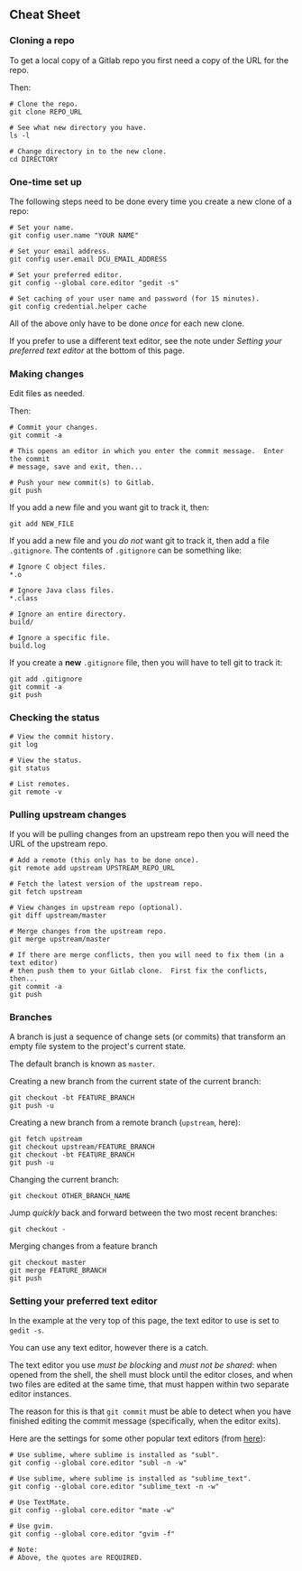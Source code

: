 ## Cheat Sheet

### Cloning a repo

To get a local copy of a Gitlab repo you first need a copy of the URL for the repo.

Then:

```shell
# Clone the repo.
git clone REPO_URL

# See what new directory you have.
ls -l

# Change directory in to the new clone.
cd DIRECTORY
```

### One-time set up

The following steps need to be done every time you create a new clone of a repo:

```shell
# Set your name.
git config user.name "YOUR NAME"

# Set your email address.
git config user.email DCU_EMAIL_ADDRESS

# Set your preferred editor.
git config --global core.editor "gedit -s"

# Set caching of your user name and password (for 15 minutes).
git config credential.helper cache
```

All of the above only have to be done *once* for each new clone.

If you prefer to use a different text editor, see the note under *Setting your
preferred text editor* at the bottom of this page.

### Making changes

Edit files as needed.

Then:

```shell
# Commit your changes.
git commit -a

# This opens an editor in which you enter the commit message.  Enter the commit
# message, save and exit, then...

# Push your new commit(s) to Gitlab.
git push
```

If you add a new file and you want git to track it, then:
```shell
git add NEW_FILE
```

If you add a new file and you *do not* want git to track it, then add a file `.gitignore`.  The contents of `.gitignore` can be something like:
```
# Ignore C object files.
*.o

# Ignore Java class files.
*.class

# Ignore an entire directory.
build/

# Ignore a specific file.
build.log
```

If you create a **new** `.gitignore` file, then you will have to tell git to track it:
```shell
git add .gitignore
git commit -a
git push
```

### Checking the status

```shell
# View the commit history.
git log

# View the status.
git status

# List remotes.
git remote -v
```

### Pulling upstream changes

If you will be pulling changes from an upstream repo then you will need the URL of the upstream repo.

```shell
# Add a remote (this only has to be done once).
git remote add upstream UPSTREAM_REPO_URL

# Fetch the latest version of the upstream repo.
git fetch upstream

# View changes in upstream repo (optional).
git diff upstream/master

# Merge changes from the upstream repo.
git merge upstream/master

# If there are merge conflicts, then you will need to fix them (in a text editor)
# then push them to your Gitlab clone.  First fix the conflicts, then...
git commit -a
git push
```

### Branches

A branch is just a sequence of change sets (or commits) that transform an empty
file system to the project's current state.

The default branch is known as `master`.

Creating a new branch from the current state of the current branch:
```shell
git checkout -bt FEATURE_BRANCH
git push -u
```

Creating a new branch from a remote branch (`upstream`, here):
```shell
git fetch upstream
git checkout upstream/FEATURE_BRANCH
git checkout -bt FEATURE_BRANCH
git push -u
```

Changing the current branch:
```shell
git checkout OTHER_BRANCH_NAME
```

Jump *quickly* back and forward between the two most recent branches:
```shell
git checkout -
```

Merging changes from a feature branch
```shell
git checkout master
git merge FEATURE_BRANCH
git push
```

### Setting your preferred text editor

In the example at the very top of this page, the text editor to use is set to `gedit -s`.

You can use any text editor, however there is a catch.

The text editor you use *must be blocking* and *must not be shared*:  when
opened from the shell, the shell must block until the editor closes, and when
two files are edited at the same time, that must happen within two separate
editor instances.

The reason for this is that `git commit` must be able to detect when you have
finished editing the commit message (specifically, when the editor exits).

Here are the settings for some other popular text editors (from [here](https://help.github.com/articles/associating-text-editors-with-git/)):
```shell
# Use sublime, where sublime is installed as "subl".
git config --global core.editor "subl -n -w"

# Use sublime, where sublime is installed as "sublime_text".
git config --global core.editor "sublime_text -n -w"

# Use TextMate.
git config --global core.editor "mate -w"

# Use gvim.
git config --global core.editor "gvim -f"

# Note:
# Above, the quotes are REQUIRED.
```

